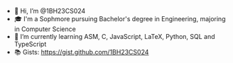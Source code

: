 - 👋 Hi, I’m @1BH23CS024
- 🎓 I'm a Sophmore pursuing Bachelor's degree in Engineering, majoring in Computer Science
- 🌱 I’m currently learning ASM, C, JavaScript, LaTeX, Python, SQL and TypeScript
- 📚 Gists: https://gist.github.com/1BH23CS024
